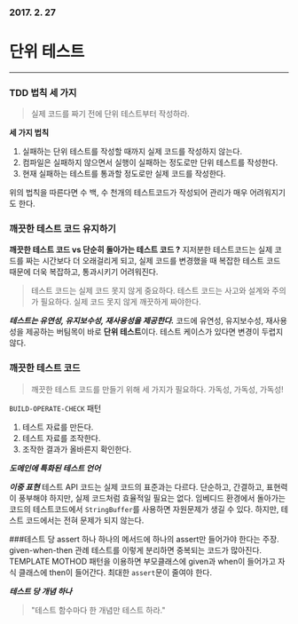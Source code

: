 ### 2017. 2. 27
# 단위 테스트
---
### TDD 법칙 세 가지
> 실제 코드를 짜기 전에 단위 테스트부터 작성하라.

**세 가지 법칙**
1. 실패하는 단위 테스트를 작성할 때까지 실제 코드를 작성하지 않는다.
2. 컴파일은 실패하지 않으면서 실행이 실패하는 정도로만 단위 테스트를 작성한다.
3. 현재 실패하는 테스트를 통과할 정도로만 실제 코드를 작성한다.

위의 법칙을 따른다면 수 백, 수 천개의 테스트코드가 작성되어 관리가 매우 어려워지기도 한다.

### 깨끗한 테스트 코드 유지하기
**깨끗한 테스트 코드 vs 단순히 돌아가는 테스트 코드 ?**
지저분한 테스트코드는 실제 코드를 짜는 시간보다 더 오래걸리게 되고, 실제 코드를 변경했을 때 복잡한 테스트 코드 때문에 더욱 복잡하고, 통과시키기 어려워진다.
> 테스트 코드는 실제 코드 못지 않게 중요하다. 테스트 코드는 사고와 설계와 주의가 필요하다. 실제 코드 못지 않게 깨끗하게 짜야한다. 

***테스트는 유연성, 유지보수성, 재사용성을 제공한다.***
코드에 유연성, 유지보수성, 재사용성을 제공하는 버팀목이 바로 **단위 테스트**이다. 테스트 케이스가 있다면 변경이 두렵지 않다. 

### 깨끗한 테스트 코드
> 깨끗한 테스트 코드를 만들기 위해 세 가지가 필요하다. 가독성, 가독성, 가독성!

```BUILD-OPERATE-CHECK``` 패턴
1. 테스트 자료를 만든다.
2. 테스트 자료를 조작한다.
3. 조작한 결과가 올바른지 확인한다.

***도메인에 특화된 테스트 언어***

***이중 표현***
테스트 API 코드는 실제 코드의 표준과는 다르다. 단순하고, 간결하고, 표현력이 풍부해야 하지만, 실제 코드처럼 효율적일 필요는 없다.
임베디드 환경에서 돌아가는 코드의 테스트코드에서 ```StringBuffer```를 사용하면 자원문제가 생길 수 있다. 하지만, 테스트 코드에서는 전혀 문제가 되지 않는다. 

###테스트 당 assert 하나
하나의 메서드에 하나의 assert만 들어가야 한다는 주장. 
given-when-then 관례
테스트를 이렇게 분리하면 중복되는 코드가 많아진다. TEMPLATE MOTHOD 패턴을 이용하면 부모클래스에 given과 when이 들어가고 자식 클래스에 then이 들어간다. 
최대한 ```assert```문이 줄여야 한다.

***테스트 당 개념 하나***
> "테스트 함수마다 한 개념만 테스트 하라."



















